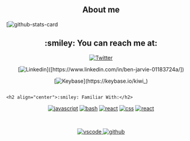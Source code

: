 <h2 align="center">About me</h2>

[![github-stats-card](https://kasroudra-stats-card.onrender.com/user?user=ben-jarvie&layout=compact&theme=buefy)



<h2 align="center">:smiley: You can reach me at:</h2>

<p align="center">
  <a href="https://benjarvie.com">
  <a href="mailto:benfjarvie@gmail.com>
    <img src="https://d2fltix0v2e0sb.cloudfront.net/dev-badge.svg" alt="Ben Jarvie's Profile" height="30" width="30">
  </a>

<div align="center">
                                                                                   
[![Twitter](https://img.shields.io/badge/-Twitter-222222?style=flat-square&logo=twitter&logoColor=white&link=https://twitter.com/newzealandhodl/)](https://twitter.com/newzealandhodl/)
 
                                                                              
[![Linkedin](https://img.shields.io/badge/-LinkedIn-222222?style=flat-square&logo=Linkedin&logoColor=white&link=[https://www.linkedin.com/in/sudiptoghosh99](https://www.linkedin.com/in/ben-jarvie-01183724a/)/)]([https://www.linkedin.com/in/ben-jarvie-01183724a/])
                                                                            
                                                                                  
[![Keybase](https://img.shields.io/badge/-Keybase-222222?style=flat-square&logo=keybase&logoColor=white&link=https://keybase.io/kiwi_)](https://keybase.io/kiwi_)
                                                                                   </div>

                                                                                   <h2 align="center">:smiley: Familiar With:</h2>

<p align="center">
<a href="https://github.com/ben-jarvie"><img src="https://img.shields.io/badge/JS-f5f542.svg?style=for-the-badge&logo=javascript&logoColor=f5f542&labelColor=ffffff" alt="javascript"></a>
<a href="https://github.com/ben-jarvie"><img src="https://img.shields.io/badge/BASH-4a5057.svg?style=for-the-badge&logo=gnu-bash&logoColor=4a5057&labelColor=ffffff" alt="bash"></a>
<a href="https://github.com/ben-jarvie"><img src="https://img.shields.io/badge/react-61DAFB.svg?style=for-the-badge&logo=react&logoColor=61DAFB&labelColor=ffffff" alt="react"></a>
<a href="https://github.com/ben-jarvie"><img src="https://img.shields.io/badge/css-61DAFB.svg?style=for-the-badge&logo=csss&logoColor=61DAFB&labelColor=ffffff" alt="css"></a>
<a href="https://github.com/ben-jarvie"><img src="https://img.shields.io/badge/react-61DAFB.svg?style=for-the-badge&logo=react&logoColor=61DAFB&labelColor=ffffff" alt="react"></a>
</p><br>




<p align="center">
<a href="https://github.com/ben-jarvie">
<img src="https://img.shields.io/badge/vscode-blue.svg?style=for-the-badge&logo=visual-studio-code&labelColor=ffffff&logoColor=blue" alt="vscode">
</a>
<a href="https://github.com/ben-jarvie"><img src="https://img.shields.io/badge/github-black.svg?style=for-the-badge&logo=github&logoColor=black&labelColor=ffffff" alt="github"></a>
</p><br>






